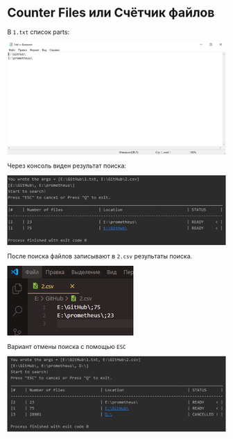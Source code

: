 # Counter Files или Счётчик файлов

В `1.txt` список parts:

![1](img/3.png)

Через консоль виден результат поиска:

![2](img/2.png)

После поиска файлов записывают в `2.csv` результаты поиска.

![3](img/4.png)

Вариант отмены поиска с помощью `ESC`

![4](img/1.png)
